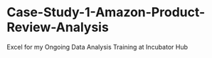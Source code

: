 # Case-Study-1-Amazon-Product-Review-Analysis
Excel for my Ongoing Data Analysis Training at Incubator Hub
